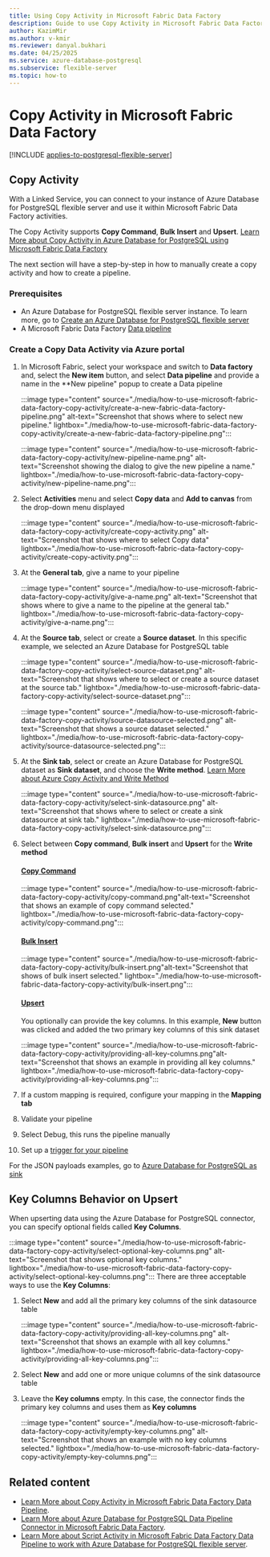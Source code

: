 ```yaml
---
title: Using Copy Activity in Microsoft Fabric Data Factory
description: Guide to use Copy Activity in Microsoft Fabric Data Factory for Azure Database for PostgreSQL
author: KazimMir
ms.author: v-kmir
ms.reviewer: danyal.bukhari
ms.date: 04/25/2025
ms.service: azure-database-postgresql
ms.subservice: flexible-server
ms.topic: how-to
---
```


# Copy Activity in Microsoft Fabric Data Factory

[!INCLUDE [applies-to-postgresql-flexible-server](~/reusable-content/ce-skilling/azure/includes/postgresql/includes/applies-to-postgresql-flexible-server.md)]

## Copy Activity

With a Linked Service, you can connect to your instance of Azure Database for PostgreSQL flexible server and use it within Microsoft Fabric Data Factory activities.

The Copy Activity supports **Copy Command**, **Bulk Insert** and **Upsert**. [Learn More about Copy Activity in Azure Database for PostgreSQL using Microsoft Fabric Data Factory](/fabric/data-factory/connector-azure-database-for-postgresql-copy-activity)

The next section will have a step-by-step in how to manually create a copy activity and how to create a pipeline. 

### Prerequisites

- An Azure Database for PostgreSQL flexible server instance. To learn more, go to [Create an Azure Database for PostgreSQL flexible server](/azure/postgresql/flexible-server/quickstart-create-server)
- A Microsoft Fabric Data Factory [Data pipeline](/fabric/data-factory/pipeline-landing-page)

### Create a Copy Data Activity via Azure portal

1. In Microsoft Fabric, select your workspace and switch to **Data factory** and, select the **New item** button, and select **Data pipeline** and provide a name in the **New pipeline" popup to create a Data pipeline

   :::image type="content" source="./media/how-to-use-microsoft-fabric-data-factory-copy-activity/create-a-new-fabric-data-factory-pipeline.png" alt-text="Screenshot that shows where to select new pipeline." lightbox="./media/how-to-use-microsoft-fabric-data-factory-copy-activity/create-a-new-fabric-data-factory-pipeline.png":::

   :::image type="content" source="./media/how-to-use-microsoft-fabric-data-factory-copy-activity/new-pipeline-name.png" alt-text="Screenshot showing the dialog to give the new pipeline a name." lightbox="./media/how-to-use-microsoft-fabric-data-factory-copy-activity/new-pipeline-name.png":::


1. Select  **Activities** menu and select **Copy data** and **Add to canvas** from the drop-down menu displayed

   :::image type="content" source="./media/how-to-use-microsoft-fabric-data-factory-copy-activity/create-copy-activity.png" alt-text="Screenshot that shows where to select Copy data" lightbox="./media/how-to-use-microsoft-fabric-data-factory-copy-activity/create-copy-activity.png":::

1. At the **General tab**, give a name to your pipeline

   :::image type="content" source="./media/how-to-use-microsoft-fabric-data-factory-copy-activity/give-a-name.png" alt-text="Screenshot that shows where to give a name to the pipeline at the general tab." lightbox="./media/how-to-use-microsoft-fabric-data-factory-copy-activity/give-a-name.png":::


1. At the **Source tab**, select or create a **Source dataset**. In this specific example, we selected an Azure Database for PostgreSQL table

   :::image type="content" source="./media/how-to-use-microsoft-fabric-data-factory-copy-activity/select-source-dataset.png" alt-text="Screenshot that shows where to select or create a source dataset at the source tab." lightbox="./media/how-to-use-microsoft-fabric-data-factory-copy-activity/select-source-dataset.png":::

   :::image type="content" source="./media/how-to-use-microsoft-fabric-data-factory-copy-activity/source-datasource-selected.png" alt-text="Screenshot that shows a source dataset selected." lightbox="./media/how-to-use-microsoft-fabric-data-factory-copy-activity/source-datasource-selected.png":::

1. At the **Sink tab**, select or create an Azure Database for PostgreSQL dataset as **Sink dataset**, and  choose the **Write method**. [Learn More about Azure Copy Activity and Write Method](/azure/data-factory/connector-azure-database-for-postgresql?tabs=data-factory)

   :::image type="content" source="./media/how-to-use-microsoft-fabric-data-factory-copy-activity/select-sink-datasource.png" alt-text="Screenshot that shows where to select or create a sink datasource at sink tab." lightbox="./media/how-to-use-microsoft-fabric-data-factory-copy-activity/select-sink-datasource.png":::

1. Select between **Copy command**, **Bulk insert** and **Upsert** for the **Write method**  
    
   #### [Copy Command](#tab/copy-command)
          
   :::image type="content" source="./media/how-to-use-microsoft-fabric-data-factory-copy-activity/copy-command.png"alt-text="Screenshot that shows an example of copy command selected." lightbox="./media/how-to-use-microsoft-fabric-data-factory-copy-activity/copy-command.png":::

   #### [Bulk Insert](#tab/bulk-insert)
      
   :::image type="content" source="./media/how-to-use-microsoft-fabric-data-factory-copy-activity/bulk-insert.png"alt-text="Screenshot that shows of bulk insert selected." lightbox="./media/how-to-use-microsoft-fabric-data-factory-copy-activity/bulk-insert.png":::

   #### [Upsert](#tab/upsert)
       
   You optionally can provide the key columns. In this example, **New** button was clicked and added the two primary key columns of this sink dataset
      
   :::image type="content" source="./media/how-to-use-microsoft-fabric-data-factory-copy-activity/providing-all-key-columns.png"alt-text="Screenshot that shows an example in providing all key columns." lightbox="./media/how-to-use-microsoft-fabric-data-factory-copy-activity/providing-all-key-columns.png":::
   

1. If a custom mapping is required, configure your mapping in the **Mapping tab**
1. Validate your pipeline
1. Select Debug, this runs the pipeline manually
1. Set up a [trigger for your pipeline](/azure/data-factory/concepts-pipeline-execution-triggers)

For the JSON payloads examples, go to [Azure Database for PostgreSQL as sink](/azure/data-factory/connector-azure-database-for-postgresql?tabs=data-factory#azure-database-for-postgresql-as-sink)

## Key Columns Behavior on Upsert

When upserting data using the Azure Database for PostgreSQL connector, you can specify optional fields called **Key Columns**.

:::image type="content" source="./media/how-to-use-microsoft-fabric-data-factory-copy-activity/select-optional-key-columns.png" alt-text="Screenshot that shows optional key columns." lightbox="./media/how-to-use-microsoft-fabric-data-factory-copy-activity/select-optional-key-columns.png":::
There are three acceptable ways to use the **Key Columns**:
1. Select **New** and add all the primary key columns of the sink datasource table

   :::image type="content" source="./media/how-to-use-microsoft-fabric-data-factory-copy-activity/providing-all-key-columns.png" alt-text="Screenshot that shows an example with all key columns." lightbox="./media/how-to-use-microsoft-fabric-data-factory-copy-activity/providing-all-key-columns.png":::

1. Select **New** and add one or more unique columns of the sink datasource table
1. Leave the **Key columns** empty. In this case, the connector finds the primary key columns and uses them as **Key columns**

   :::image type="content" source="./media/how-to-use-microsoft-fabric-data-factory-copy-activity/empty-key-columns.png" alt-text="Screenshot that shows an example with no key columns selected." lightbox="./media/how-to-use-microsoft-fabric-data-factory-copy-activity/empty-key-columns.png":::


## Related content

- [Learn More about Copy Activity in Microsoft Fabric Data Factory Data Pipeline](/fabric/data-factory/connector-azure-database-for-postgresql-copy-activity).
- [Learn More about Azure Database for PostgreSQL Data Pipeline Connector in Microsoft Fabric Data Factory](/fabric/data-factory/connector-azure-database-for-postgresql-overview).
- [Learn More about Script Activity in Microsoft Fabric Data Factory Data Pipeline to work with Azure Database for PostgreSQL flexible server](how-to-use-microsoft-fabric-data-factory-script-activity.md).